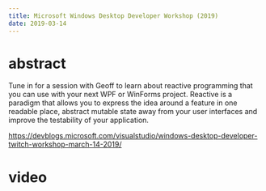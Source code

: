 ```yaml
---
title: Microsoft Windows Desktop Developer Workshop (2019)
date: 2019-03-14
---
```


# abstract

Tune in for a session with Geoff to learn about reactive programming that you can use with your next WPF or WinForms project. Reactive is a paradigm that allows you to express the idea around a feature in one readable place, abstract mutable state away from your user interfaces and improve the testability of your application.

https://devblogs.microsoft.com/visualstudio/windows-desktop-developer-twitch-workshop-march-14-2019/

# video 

<?# YouTube qjeq5-4KKG0 /?>

